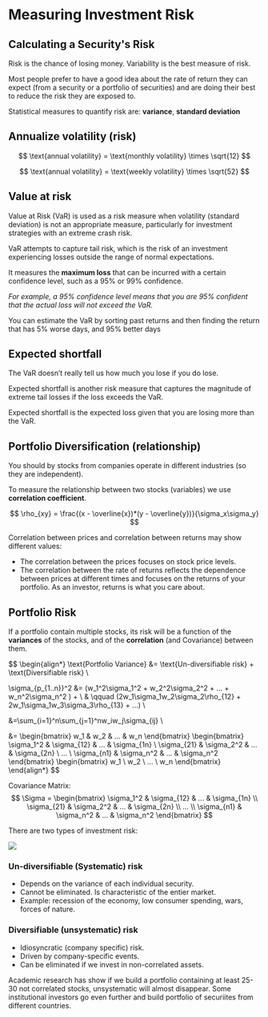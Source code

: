 # Measuring Investment Risk

## Calculating a Security's Risk

Risk is the chance of losing money. Variability is the best measure of risk.

Most people prefer to have a good idea about the rate of return they can expect (from a security or a portfolio of securities) and are doing their best to reduce the risk they are exposed to.

Statistical measures to quantify risk are: **variance**, **standard deviation**


## Annualize volatility (risk)

$$
\text{annual volatility} = \text{monthly volatility} \times \sqrt{12}
$$

$$
\text{annual volatility} = \text{weekly volatility} \times \sqrt{52}
$$


## Value at risk

Value at Risk (VaR) is used as a risk measure when volatility (standard deviation) is not an appropriate measure, particularly for investment strategies with an extreme crash risk.

VaR attempts to capture tail risk, which is the risk of an investment experiencing losses outside the range of normal expectations. 

It measures the **maximum loss** that can be incurred with a certain confidence level, such as a 95% or 99% confidence.

*For example, a 95% confidence level means that you are 95% confident that the actual loss will not exceed the VaR.*

You can estimate the VaR by sorting past returns and then finding the return that has 5% worse days, and 95% better days


## Expected shortfall

The VaR doesn’t really tell us how much you lose if you do lose.

Expected shortfall is another risk measure that captures the magnitude of extreme tail losses if the loss exceeds the VaR. 

Expected shortfall is the expected loss given that you are losing more than the VaR.


## Portfolio Diversification (relationship)

You should by stocks from companies operate in different industries (so they are independent).

To measure the relationship between two stocks (variables) we use **correlation coefficient**.

$$
\rho_{xy} = \frac{(x - \overline{x})*(y - \overline{y})}{\sigma_x\sigma_y}
$$

Correlation between prices and correlation between returns may show different values:

- The correlation between the prices focuses on stock price levels.
- The correlation between the rate of returns reflects the dependence between prices at different times and focuses on the returns of your portfolio. As an investor, returns is what you care about.


## Portfolio Risk

If a portfolio contain multiple stocks, its risk will be a function of the **variances** of the stocks, and of the **correlation** (and Covariance) between them.

$$
\begin{align*}
\text{Portfolio Variance} &=  \text{Un-diversifiable risk} + \text{Diversifiable risk} \\

\sigma_{p_{1..n}}^2 &= 
  (w_1^2\sigma_1^2 + w_2^2\sigma_2^2 + ... + w_n^2\sigma_n^2 ) + \\
  & \qquad (2w_1\sigma_1w_2\sigma_2\rho_{12} + 2w_1\sigma_1w_3\sigma_3\rho_{13} + ...) \\
  
  &=\sum_{i=1}^n\sum_{j=1}^nw_iw_j\sigma_{ij} \\
  
  &= \begin{bmatrix} w_1 & w_2 & ... & w_n \end{bmatrix}
  \begin{bmatrix}
    \sigma_1^2 & \sigma_{12} & ... & \sigma_{1n} \\
    \sigma_{21} & \sigma_2^2 & ... & \sigma_{2n} \\
    ... \\
    \sigma_{n1} & \sigma_n^2 & ... & \sigma_n^2
  \end{bmatrix}
  \begin{bmatrix} w_1 \\ w_2 \\ ... \\ w_n \end{bmatrix}
\end{align*}
$$

Covariance Matrix:
$$
\Sigma = \begin{bmatrix}
  \sigma_1^2 & \sigma_{12} & ... & \sigma_{1n} \\
  \sigma_{21} & \sigma_2^2 & ... & \sigma_{2n} \\
  ... \\
  \sigma_{n1} & \sigma_n^2 & ... & \sigma_n^2
\end{bmatrix}
$$

There are two types of investment risk:

![](https://cdn.corporatefinanceinstitute.com/assets/Screen-Shot-2018-09-26-at-10.09.31-AM.png)

$$
$$

### Un-diversifiable (Systematic) risk

- Depends on the variance of each individual security.
- Cannot be eliminated. Is characteristic of the entier market.
- Example: recession of the economy, low consumer spending, wars, forces of nature.

### Diversifiable (unsystematic) risk

- Idiosyncratic (company specific) risk.
- Driven by company-specific events.
- Can be eliminated if we invest in non-correlated assets.

Academic research has show if we build a portfolio containing at least 25-30 not correlated stocks, unsystematic will almost disappear. Some institutional investors go even further and build portfolio of securiites from different countries.
